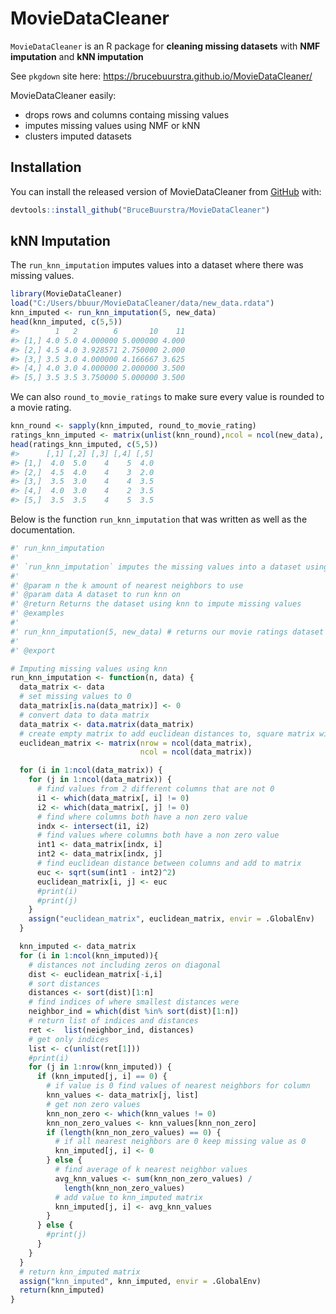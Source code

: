 
<!-- README.md is generated from README.Rmd. Please edit that file -->

# MovieDataCleaner

<!-- badges: start -->
<!-- badges: end -->

`MovieDataCleaner` is an R package for **cleaning missing datasets**
with **NMF imputation** and **kNN imputation**

See `pkgdown` site here:
<https://brucebuurstra.github.io/MovieDataCleaner/>

MovieDataCleaner easily:

-   drops rows and columns containg missing values
-   imputes missing values using NMF or kNN
-   clusters imputed datasets

## Installation

You can install the released version of MovieDataCleaner from
[GitHub](https://github.com) with:

``` r
devtools::install_github("BruceBuurstra/MovieDataCleaner")
```

## kNN Imputation

The `run_knn_imputation` imputes values into a dataset where there was
missing values.

``` r
library(MovieDataCleaner)
load("C:/Users/bbuur/MovieDataCleaner/data/new_data.rdata")
knn_imputed <- run_knn_imputation(5, new_data)
head(knn_imputed, c(5,5))
#>        1   2        6       10    11
#> [1,] 4.0 5.0 4.000000 5.000000 4.000
#> [2,] 4.5 4.0 3.928571 2.750000 2.000
#> [3,] 3.5 3.0 4.000000 4.166667 3.625
#> [4,] 4.0 3.0 4.000000 2.000000 3.500
#> [5,] 3.5 3.5 3.750000 5.000000 3.500
```

We can also `round_to_movie_ratings` to make sure every value is rounded
to a movie rating.

``` r
knn_round <- sapply(knn_imputed, round_to_movie_rating)
ratings_knn_imputed <- matrix(unlist(knn_round),ncol = ncol(new_data), byrow = FALSE)
head(ratings_knn_imputed, c(5,5))
#>      [,1] [,2] [,3] [,4] [,5]
#> [1,]  4.0  5.0    4    5  4.0
#> [2,]  4.5  4.0    4    3  2.0
#> [3,]  3.5  3.0    4    4  3.5
#> [4,]  4.0  3.0    4    2  3.5
#> [5,]  3.5  3.5    4    5  3.5
```

Below is the function `run_knn_imputation` that was written as well as
the documentation.

``` r
#' run_knn_imputation
#'
#' `run_knn_imputation` imputes the missing values into a dataset using knn
#'
#' @param n the k amount of nearest neighbors to use
#' @param data A dataset to run knn on
#' @return Returns the dataset using knn to impute missing values
#' @examples
#'
#' run_knn_imputation(5, new_data) # returns our movie ratings dataset with missing values imputed from using knn of 5
#'
#' @export

# Imputing missing values using knn
run_knn_imputation <- function(n, data) {
  data_matrix <- data
  # set missing values to 0
  data_matrix[is.na(data_matrix)] <- 0
  # convert data to data matrix
  data_matrix <- data.matrix(data_matrix)
  # create empty matrix to add euclidean distances to, square matrix with dimensions of the amount of columns from data
  euclidean_matrix <- matrix(nrow = ncol(data_matrix),
                             ncol = ncol(data_matrix))

  for (i in 1:ncol(data_matrix)) {
    for (j in 1:ncol(data_matrix)) {
      # find values from 2 different columns that are not 0
      i1 <- which(data_matrix[, i] != 0)
      i2 <- which(data_matrix[, j] != 0)
      # find where columns both have a non zero value
      indx <- intersect(i1, i2)
      # find values where columns both have a non zero value
      int1 <- data_matrix[indx, i]
      int2 <- data_matrix[indx, j]
      # find euclidean distance between columns and add to matrix
      euc <- sqrt(sum(int1 - int2)^2)
      euclidean_matrix[i, j] <- euc
      #print(i)
      #print(j)
    }
    assign("euclidean_matrix", euclidean_matrix, envir = .GlobalEnv)
  }

  knn_imputed <- data_matrix
  for (i in 1:ncol(knn_imputed)){
    # distances not including zeros on diagonal
    dist <- euclidean_matrix[-i,i]
    # sort distances
    distances <- sort(dist)[1:n]
    # find indices of where smallest distances were
    neighbor_ind = which(dist %in% sort(dist)[1:n])
    # return list of indices and distances
    ret <-  list(neighbor_ind, distances)
    # get only indices
    list <- c(unlist(ret[1]))
    #print(i)
    for (j in 1:nrow(knn_imputed)) {
      if (knn_imputed[j, i] == 0) {
        # if value is 0 find values of nearest neighbors for column
        knn_values <- data_matrix[j, list]
        # get non zero values
        knn_non_zero <- which(knn_values != 0)
        knn_non_zero_values <- knn_values[knn_non_zero]
        if (length(knn_non_zero_values) == 0) {
          # if all nearest neighbors are 0 keep missing value as 0
          knn_imputed[j, i] <- 0
        } else {
          # find average of k nearest neighbor values
          avg_knn_values <- sum(knn_non_zero_values) /
            length(knn_non_zero_values)
          # add value to knn_imputed matrix
          knn_imputed[j, i] <- avg_knn_values
        }
      } else {
        #print(j)
      }
    }
  }
  # return knn_imputed matrix
  assign("knn_imputed", knn_imputed, envir = .GlobalEnv)
  return(knn_imputed)
}
```
